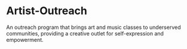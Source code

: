 # Artist-Outreach
An outreach program that brings art and music classes to underserved communities, providing a creative outlet for self-expression and empowerment.
